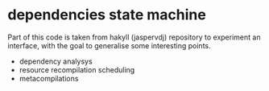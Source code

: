 dependencies state machine
========

Part of this code is taken from hakyll (jaspervdj) repository to experiment an interface, with the goal to generalise some interesting points.

- dependency analysys
- resource recompilation scheduling
- metacompilations

